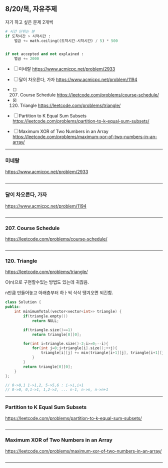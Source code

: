 ## 8/20/목, 자유주제
자기 하고 싶은 문제 2개씩


```python
# 시간 단위는 분
if 도착시간 > 시작시간 :
    벌금 += math.ceiling((도착시간-시작시간) / 5) * 500


if not accepted and not explained :
    벌금 += 2000
```


- [ ] 미네랄
https://www.acmicpc.net/problem/2933
- [ ] 달이 차오른다, 가자
https://www.acmicpc.net/problem/1194
- [ ] 207. Course Schedule
https://leetcode.com/problems/course-schedule/
- [x] 120. Triangle
https://leetcode.com/problems/triangle/
- [ ]  Partition to K Equal Sum Subsets
https://leetcode.com/problems/partition-to-k-equal-sum-subsets/
- [ ] Maximum XOR of Two Numbers in an Array
https://leetcode.com/problems/maximum-xor-of-two-numbers-in-an-array/


---


### 미네랄
https://www.acmicpc.net/problem/2933



```c++
```

---
### 달이 차오른다, 가자
https://www.acmicpc.net/problem/1194


```c++
```

---
### 207. Course Schedule
https://leetcode.com/problems/course-schedule/


```c++
```

---
### 120. Triangle
https://leetcode.com/problems/triangle/

O(n)으로 구현할수있는 방법도 있는데 귀찮음.

n만큼 만들어놓고 아래층부터 하ㅏ씩 삭삭 땡겨오면 되긴함.

```c++
class Solution {
public:
    int minimumTotal(vector<vector<int>> triangle) {
        if(triangle.empty())
            return NULL;

        if(triangle.size()==1)
            return triangle[0][0];

        for(int i=triangle.size()-2;i>=0;--i){
            for(int j=0;j<triangle[i].size();++j){
                triangle[i][j] += min(triangle[i+1][j], triangle[i+1][j+1]);
            }
        }
        return triangle[0][0];
    }
};

// 0->0,1 1->1,2, 5->5,6 : i->i,i+1
// 0->0, 0,1->1, 1,2->2, ... n-1, n->n, n->n+1
```

---
### Partition to K Equal Sum Subsets
https://leetcode.com/problems/partition-to-k-equal-sum-subsets/



```c++
```

---
### Maximum XOR of Two Numbers in an Array
https://leetcode.com/problems/maximum-xor-of-two-numbers-in-an-array/


```c++
```

---
